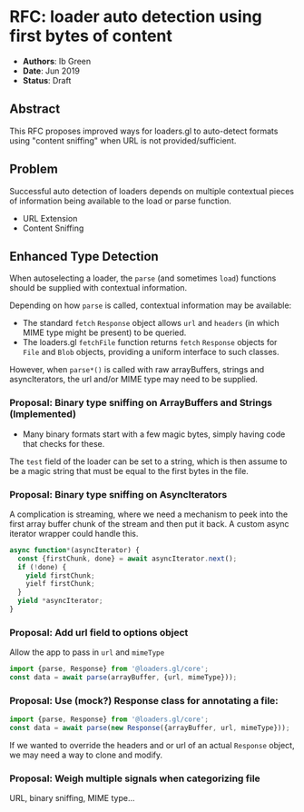 # RFC: loader auto detection using first bytes of content

- **Authors**: Ib Green
- **Date**: Jun 2019
- **Status**: Draft

## Abstract

This RFC proposes improved ways for loaders.gl to auto-detect formats using "content sniffing" when URL is not provided/sufficient.

## Problem

Successful auto detection of loaders depends on multiple contextual pieces of information being available to the load or parse function.

- URL Extension
- Content Sniffing

## Enhanced Type Detection

When autoselecting a loader, the `parse` (and sometimes `load`) functions should be supplied with contextual information.

Depending on how `parse` is called, contextual information may be available:

- The standard `fetch` `Response` object allows `url` and `headers` (in which MIME type might be present) to be queried.
- The loaders.gl `fetchFile` function returns `fetch` `Response` objects for `File` and `Blob` objects, providing a uniform interface to such classes.

However, when `parse*()` is called with raw arrayBuffers, strings and asyncIterators, the url and/or MIME type may need to be supplied.

### Proposal: Binary type sniffing on ArrayBuffers and Strings (Implemented)

- Many binary formats start with a few magic bytes, simply having code that checks for these.

The `test` field of the loader can be set to a string, which is then assume to be a magic string that must be equal to the first bytes in the file.

### Proposal: Binary type sniffing on AsyncIterators

A complication is streaming, where we need a mechanism to peek into the first array buffer chunk of the stream and then put it back. A custom async iterator wrapper could handle this.

```js
async function*(asyncIterator) {
  const {firstChunk, done} = await asyncIterator.next();
  if (!done) {
    yield firstChunk;
    yielf firstChunk;
  }
  yield *asyncIterator;
}
```

### Proposal: Add url field to options object

Allow the app to pass in `url` and `mimeType`

```js
import {parse, Response} from '@loaders.gl/core';
const data = await parse(arrayBuffer, {url, mimeType}));
```

### Proposal: Use (mock?) Response class for annotating a file:

```js
import {parse, Response} from '@loaders.gl/core';
const data = await parse(new Response({arrayBuffer, url, mimeType}));
```

If we wanted to override the headers and or url of an actual `Response` object, we may need a way to clone and modify.

### Proposal: Weigh multiple signals when categorizing file

URL, binary sniffing, MIME type...
